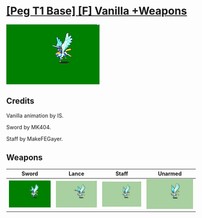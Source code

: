 # [\[Peg T1 Base\] \[F\] Vanilla +Weapons](./)
 

<img src="./1.%20Sword/Sword_000.png" alt="[Peg T1 Base] [F] Vanilla +Weapons standing" />

## Credits

Vanilla animation by IS.

Sword by MK404.

Staff by MakeFEGayer.

## Weapons
 

|Sword |Lance |Staff |Unarmed |
|  :---: | :---: | :---: | :---: |
| <img alt="Sword animation" src="./1.%20Sword/Sword.gif" /> | <img alt="Lance animation" src="./2.%20Lance/Lance.gif" /> | <img alt="Staff animation" src="./7.%20Staff/Staff.gif" /> | <img alt="Unarmed animation" src="./8.%20Unarmed/Unarmed.gif" /> |
